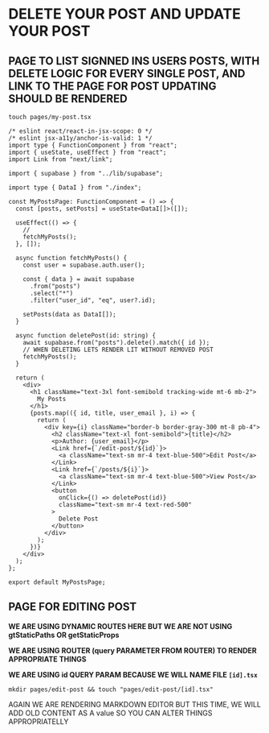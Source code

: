 # DELETE YOUR POST AND UPDATE YOUR POST

## PAGE TO LIST SIGNNED INS USERS POSTS, WITH DELETE LOGIC FOR EVERY SINGLE POST, AND LINK TO THE PAGE FOR POST UPDATING SHOULD BE RENDERED

```
touch pages/my-post.tsx
```

```tsx
/* eslint react/react-in-jsx-scope: 0 */
/* eslint jsx-a11y/anchor-is-valid: 1 */
import type { FunctionComponent } from "react";
import { useState, useEffect } from "react";
import Link from "next/link";

import { supabase } from "../lib/supabase";

import type { DataI } from "./index";

const MyPostsPage: FunctionComponent = () => {
  const [posts, setPosts] = useState<DataI[]>([]);

  useEffect(() => {
    //
    fetchMyPosts();
  }, []);

  async function fetchMyPosts() {
    const user = supabase.auth.user();

    const { data } = await supabase
      .from("posts")
      .select("*")
      .filter("user_id", "eq", user?.id);

    setPosts(data as DataI[]);
  }

  async function deletePost(id: string) {
    await supabase.from("posts").delete().match({ id });
    // WHEN DELETING LETS RENDER LIT WITHOUT REMOVED POST
    fetchMyPosts();
  }

  return (
    <div>
      <h1 className="text-3xl font-semibold tracking-wide mt-6 mb-2">
        My Posts
      </h1>
      {posts.map(({ id, title, user_email }, i) => {
        return (
          <div key={i} className="border-b border-gray-300 mt-8 pb-4">
            <h2 className="text-xl font-semibold">{title}</h2>
            <p>Author: {user_email}</p>
            <Link href={`/edit-post/${id}`}>
              <a className="text-sm mr-4 text-blue-500">Edit Post</a>
            </Link>
            <Link href={`/posts/${i}`}>
              <a className="text-sm mr-4 text-blue-500">View Post</a>
            </Link>
            <button
              onClick={() => deletePost(id)}
              className="text-sm mr-4 text-red-500"
            >
              Delete Post
            </button>
          </div>
        );
      })}
    </div>
  );
};

export default MyPostsPage;

```

## PAGE FOR EDITING POST

**WE ARE USING DYNAMIC ROUTES HERE BUT WE ARE NOT USING gtStaticPaths OR getStaticProps**

**WE ARE USING ROUTER (query PARAMETER FROM ROUTER) TO RENDER APPROPRIATE THINGS**

**WE ARE USING id QUERY PARAM BECAUSE WE WILL NAME FILE `[id].tsx`**

```
mkdir pages/edit-post && touch "pages/edit-post/[id].tsx"
```

AGAIN WE ARE RENDERING MARKDOWN EDITOR BUT THIS TIME, WE WILL ADD OLD CONTENT AS A value SO YOU CAN ALTER THINGS APPROPRIATELLY

```tsx

```